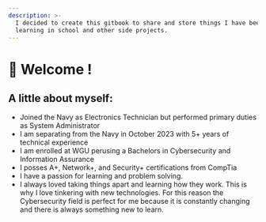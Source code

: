 ```yaml
---
description: >-
  I decided to create this gitbook to share and store things I have been
  learning in school and other side projects.
---
```


# 👋 Welcome !

## A little about myself:

* Joined the Navy as Electronics Technician but performed primary duties as System Administrator
* I am separating from the Navy in October 2023 with 5+ years of technical experience
* I am enrolled at WGU perusing a Bachelors in Cybersecurity and Information Assurance
* I posses A+, Network+, and Security+ certifications from CompTia
* I have a passion for learning and problem solving.&#x20;
* I always loved taking things apart and learning how they work. This is why I love tinkering with new technologies. For this reason the Cybersecurity field is perfect for me because it is constantly changing and there is always something new to learn.

